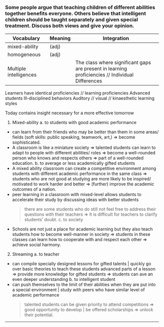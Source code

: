 ###  Some people argue that teaching children of different abilities together benefits everyone. Others believe that intelligent children should be taught separately and given special treatment. Discuss both views and give your opinion.


__Vocabulary__ | __Meaning__ | __Integration__
-------------- | ----------- | ---------------
mixed-ability  | (adj) | | heterogeneous class // well-rounded education
homogeneous    | (adj) | | segregation education system // Streaming implementation // The ideal homogeneous classroom environment // Put students according to their abilities // Accommodate students by ability
Multiple intelligences | | The class where significant gaps are present in learning proficiencies // Individual Differences
Learners have identical proficiencies // learning proficiencies
Advanced students
Ill-disciplined behaviors
Auditory // visual // kinaesthetic learning styles

Today contains insight necessary for a more effective tomorrow

1. Mixed-ability
  a. to students with good academic performance
* can learn from their friends who may be better than them in some areas/ fields (soft skills: public speaking, teamwork, art,) => become sophisticated.
* A classroom is like a miniature society => talented students can learn to adapt to people with different abilities/ roles => become a well-rounded person who knows and respects others => part of a well-rounded education.
  b. to average or less academically gifted students
* A mixed ability classroom can create a competitive environment among students with different academic performance in the same class => students who are not good at studying are more likely to be inspired/ motivated to work harder and better => (further) improve the academic outcomes of a nation.
* peer learning in a classroom with mixed-level allows students to accelerate their study by discussing ideas with better students
  > there are some students who do still not feel free to address their questions with their teachers => It is difficult for teachers to clarify students’ doubt.
  c. to society
* Schools are not just a place for academic learning but they also teach students how to become well-manner in society => students in these classes can learn how to cooperate with and respect each other => achieve social harmony.
2. Streaming
  a. to teacher
* can compile specially designed lessons for gifted talents | quickly go over basic theories to teach these students advanced parts of a lesson => provide more knowledge for gifted students => students can ave an even deeper understanding
  b. to intelligent student
* can push themselves to the limit of their abilities when they are put into a special environment | study with peers who have similar level of academic performance
  > talented students can be given priority to attend competitions => good opportunity to develop | be offered scholarships => unlock their potential.


                              




-----
